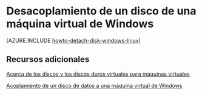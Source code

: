 <properties
	pageTitle="Desconexión de un disco de una máquina virtual de Windows | Azure"
	description="Aprenda a desacoplar un disco de una máquina virtual en Azure."
	services="virtual-machines, storage"
	documentationCenter=""
	authors="KBDAzure"
	manager="timlt"
	editor=""
	tags="azure-service-management"/>

<tags
	ms.service="virtual-machines"
	ms.workload="infrastructure-services"
	ms.tgt_pltfrm="vm-windows"
	ms.devlang="na"
	ms.topic="article"
	ms.date="07/14/2015"
	ms.author="kathydav"/>



# Desacoplamiento de un disco de una máquina virtual de Windows

[AZURE.INCLUDE [howto-detach-disk-windows-linux](../../includes/howto-detach-disk-windows-linux.md)]

## Recursos adicionales

[Acerca de los discos y los discos duros virtuales para máquinas virtuales](virtual-machines-disks-vhds.md)

[Acoplamiento de un disco de datos a una máquina virtual de Windows](storage-windows-attach-disk.md)

<!---HONumber=August15_HO6-->